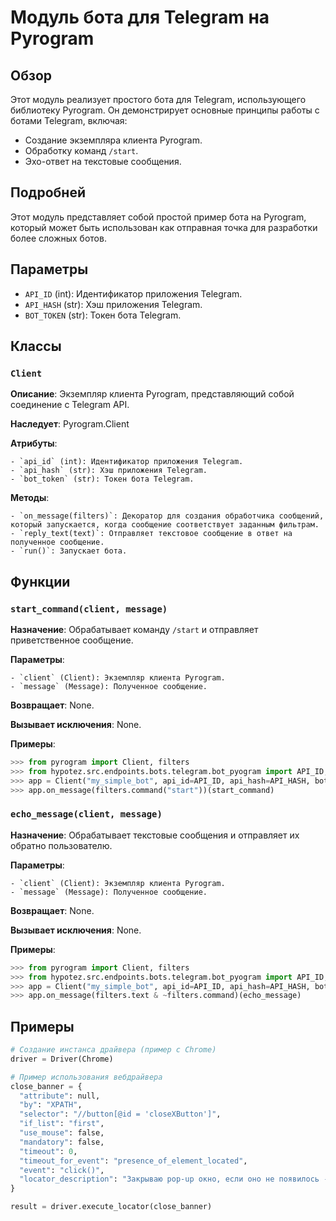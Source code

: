 # Модуль бота для Telegram на Pyrogram

## Обзор

Этот модуль реализует простого бота для Telegram, использующего библиотеку Pyrogram. 
Он демонстрирует основные принципы работы с ботами Telegram, включая:

- Создание экземпляра клиента Pyrogram.
- Обработку команд `/start`.
- Эхо-ответ на текстовые сообщения.

## Подробней

Этот модуль представляет собой простой пример бота на Pyrogram, который может быть использован 
как отправная точка для разработки более сложных ботов. 

## Параметры

- `API_ID` (int): Идентификатор приложения Telegram.
- `API_HASH` (str): Хэш приложения Telegram.
- `BOT_TOKEN` (str): Токен бота Telegram.

## Классы

### `Client`

**Описание**: 
    Экземпляр клиента Pyrogram, представляющий собой соединение с Telegram API.

**Наследует**: 
    Pyrogram.Client

**Атрибуты**:

    - `api_id` (int): Идентификатор приложения Telegram.
    - `api_hash` (str): Хэш приложения Telegram.
    - `bot_token` (str): Токен бота Telegram.

**Методы**:

    - `on_message(filters)`: Декоратор для создания обработчика сообщений, который запускается, когда сообщение соответствует заданным фильтрам.
    - `reply_text(text)`: Отправляет текстовое сообщение в ответ на полученное сообщение.
    - `run()`: Запускает бота.


## Функции

### `start_command(client, message)`

**Назначение**:
    Обрабатывает команду `/start` и отправляет приветственное сообщение.

**Параметры**:

    - `client` (Client): Экземпляр клиента Pyrogram.
    - `message` (Message): Полученное сообщение.

**Возвращает**:
    None.

**Вызывает исключения**:
    None.

**Примеры**:

```python
>>> from pyrogram import Client, filters
>>> from hypotez.src.endpoints.bots.telegram.bot_pyogram import API_ID, API_HASH, BOT_TOKEN
>>> app = Client("my_simple_bot", api_id=API_ID, api_hash=API_HASH, bot_token=BOT_TOKEN)
>>> app.on_message(filters.command("start"))(start_command)
```

### `echo_message(client, message)`

**Назначение**:
    Обрабатывает текстовые сообщения и отправляет их обратно пользователю.

**Параметры**:

    - `client` (Client): Экземпляр клиента Pyrogram.
    - `message` (Message): Полученное сообщение.

**Возвращает**:
    None.

**Вызывает исключения**:
    None.

**Примеры**:

```python
>>> from pyrogram import Client, filters
>>> from hypotez.src.endpoints.bots.telegram.bot_pyogram import API_ID, API_HASH, BOT_TOKEN
>>> app = Client("my_simple_bot", api_id=API_ID, api_hash=API_HASH, bot_token=BOT_TOKEN)
>>> app.on_message(filters.text & ~filters.command)(echo_message)
```

## Примеры

```python
# Создание инстанса драйвера (пример с Chrome)
driver = Driver(Chrome)

# Пример использования вебдрайвера
close_banner = {
  "attribute": null,
  "by": "XPATH",
  "selector": "//button[@id = 'closeXButton']",
  "if_list": "first",
  "use_mouse": false,
  "mandatory": false,
  "timeout": 0,
  "timeout_for_event": "presence_of_element_located",
  "event": "click()",
  "locator_description": "Закрываю pop-up окно, если оно не появилось - не страшно (`mandatory`:`false`)"
}

result = driver.execute_locator(close_banner)